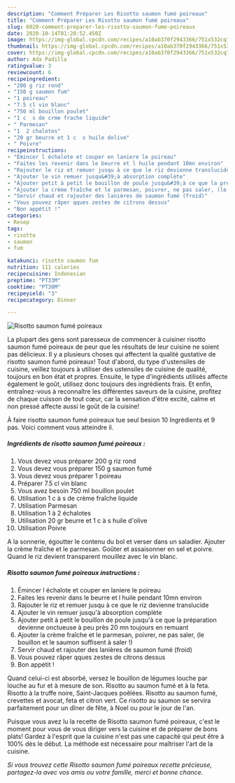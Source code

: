 ```yaml
---
description: "Comment Préparer Les Risotto saumon fumé poireaux"
title: "Comment Préparer Les Risotto saumon fumé poireaux"
slug: 6020-comment-preparer-les-risotto-saumon-fume-poireaux
date: 2020-10-14T01:28:52.450Z
image: https://img-global.cpcdn.com/recipes/a10ab370f2943366/751x532cq70/risotto-saumon-fume-poireaux-photo-principale-de-la-recette.jpg
thumbnail: https://img-global.cpcdn.com/recipes/a10ab370f2943366/751x532cq70/risotto-saumon-fume-poireaux-photo-principale-de-la-recette.jpg
cover: https://img-global.cpcdn.com/recipes/a10ab370f2943366/751x532cq70/risotto-saumon-fume-poireaux-photo-principale-de-la-recette.jpg
author: Ada Padilla
ratingvalue: 3
reviewcount: 6
recipeingredient:
- "200 g riz rond"
- "150 g saumon fum"
- "1 poireau"
- "7.5 cl vin blanc"
- "750 ml bouillon poulet"
- "1 c  s de crme frache liquide"
- " Parmesan"
- "1  2 chalotes"
- "20 gr beurre et 1 c  s huile dolive"
- " Poivre"
recipeinstructions:
- "Émincer l échalote et couper en laniere le poireau"
- "Faites les revenir dans le beurre et l huile pendant 10mn environ"
- "Rajouter le riz et remuer jusqu à ce que le riz devienne translucide"
- "Ajouter le vin remuer jusqu&#39;à absorption complète"
- "Ajouter petit à petit le bouillon de poule jusqu&#39;à ce que la préparation devienne onctueuse à peu près 20 mn toujours en remuant"
- "Ajouter la crème fraîche et le parmesan, poivrer, ne pas saler, (le bouillon et le saumon suffisent à saler !)"
- "Servir chaud et rajouter des lanières de saumon fumé (froid)"
- "Vous pouvez râper qques zestes de citrons dessus"
- "Bon appétit !"
categories:
- Resep
tags:
- risotto
- saumon
- fum

katakunci: risotto saumon fum 
nutrition: 111 calories
recipecuisine: Indonesian
preptime: "PT33M"
cooktime: "PT38M"
recipeyield: "3"
recipecategory: Dinner

---
```



![Risotto saumon fumé poireaux](https://img-global.cpcdn.com/recipes/a10ab370f2943366/751x532cq70/risotto-saumon-fume-poireaux-photo-principale-de-la-recette.jpg)

La plupart des gens sont paresseux de commencer à cuisiner risotto saumon fumé poireaux de peur que les résultats de leur cuisine ne soient pas délicieux. Il y a plusieurs choses qui affectent la qualité gustative de risotto saumon fumé poireaux! Tout d'abord, du type d'ustensiles de cuisine, veillez toujours à utiliser des ustensiles de cuisine de qualité, toujours en bon état et propres. Ensuite, le type d'ingrédients utilisés affecte également le goût, utilisez donc toujours des ingrédients frais. Et enfin, entraînez-vous à reconnaître les différentes saveurs de la cuisine, profitez de chaque cuisson de tout cœur, car la sensation d'être excité, calme et non pressé affecte aussi le goût de la cuisine!

<!--inarticleads1-->

À faire risotto saumon fumé poireaux tue seul besion 10 Ingrédients et 9 pas. Voici comment vous atteindre il.

##### Ingrédients de risotto saumon fumé poireaux :

1. Vous devez vous préparer 200 g riz rond
1. Vous devez vous préparer 150 g saumon fumé
1. Vous devez vous préparer 1 poireau
1. Préparer 7.5 cl vin blanc
1. Vous avez besoin 750 ml bouillon poulet
1. Utilisation 1 c à s de crème fraîche liquide
1. Utilisation  Parmesan
1. Utilisation 1 à 2 échalotes
1. Utilisation 20 gr beurre et 1 c à s huile d&#39;olive
1. Utilisation  Poivre


A la sonnerie, égoutter le contenu du bol et verser dans un saladier. Ajouter la crème fraîche et le parmesan. Goûter et assaisonner en sel et poivre. Quand le riz devient transparent mouillez avec le vin blanc. 

<!--inarticleads2-->

##### Risotto saumon fumé poireaux instructions :

1. Émincer l échalote et couper en laniere le poireau
1. Faites les revenir dans le beurre et l huile pendant 10mn environ
1. Rajouter le riz et remuer jusqu à ce que le riz devienne translucide
1. Ajouter le vin remuer jusqu&#39;à absorption complète
1. Ajouter petit à petit le bouillon de poule jusqu&#39;à ce que la préparation devienne onctueuse à peu près 20 mn toujours en remuant
1. Ajouter la crème fraîche et le parmesan, poivrer, ne pas saler, (le bouillon et le saumon suffisent à saler !)
1. Servir chaud et rajouter des lanières de saumon fumé (froid)
1. Vous pouvez râper qques zestes de citrons dessus
1. Bon appétit !


Quand celui-ci est absorbé, versez le bouillon de légumes louche par louche au fur et à mesure de son. Risotto au saumon fumé et à la feta. Risotto à la truffe noire, Saint-Jacques poêlées. Risotto au saumon fumé, crevettes et avocat, feta et citron vert. Ce risotto au saumon se servira parfaitement pour un dîner de fête, à Noel ou pour le jour de l&#39;an. 

<!--inarticleads1-->

<p>
Puisque vous avez lu la recette de Risotto saumon fumé poireaux, c'est le moment pour vous de vous diriger vers la cuisine et de préparer de bons plats! Gardez à l'esprit que la cuisine n'est pas une capacité qui peut être à 100% dès le début. La méthode est nécessaire pour maîtriser l'art de la cuisine.
</p>

<p>
<i>Si vous trouvez cette Risotto saumon fumé poireaux recette précieuse, partagez-la avec vos amis ou votre famille, merci et bonne chance.</i>
</p>
